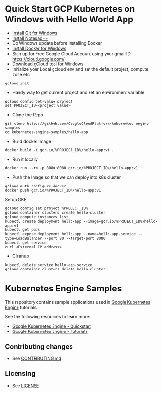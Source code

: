 

# Quick Start GCP Kubernetes on Windows with Hello World App

- [Install Git for Windows](https://github.com/git-for-windows/git/releases/download/v2.28.0.windows.1/Git-2.28.0-64-bit.exe)
- [Install Notepad++](https://github.com/notepad-plus-plus/notepad-plus-plus/releases/download/v7.8.8/npp.7.8.8.Installer.x64.exe)
- Do Windows update before Installing Docker
- [Install Docker for Windows](https://download.docker.com/win/stable/Docker%20Desktop%20Installer.exe)
- Sign up for Free Google Cloud Account using your gmail ID - https://cloud.google.com/
- [Download gCloud tool for Windows](https://dl.google.com/dl/cloudsdk/channels/rapid/GoogleCloudSDKInstaller.exe)
- Initialize your Local gcloud env and set the default project, compute zone etc
```
gcloud init
```
- Handy way to get current project and set an environment variable
```
gcloud config get-value project
set PROJECT_ID=<project value>
```
- Clone the Repo
```
git clone https://github.com/GoogleCloudPlatform/kubernetes-engine-samples
cd kubernetes-engine-samples/hello-app
```
- Build docker Image
```
docker build -t gcr.io/%PROJECT_ID%/hello-app:v1 .
```
- Run it locally
```
docker run --rm -p 8080:8080 gcr.io/%PROJECT_ID%/hello-app:v1
```
- Push the Image so that we can deploy into k8s cluster
```
gcloud auth configure-docker
docker push gcr.io/%PROJECT_ID%/hello-app:v1
```
Setup GKE
```
gcloud config set project %PROJECT_ID%
gcloud container clusters create hello-cluster
gcloud compute instances list
kubectl create deployment hello-app --image=gcr.io/%PROJECT_ID%/hello-app:v1
kubectl get pods
kubectl expose deployment hello-app --name=hello-app-service --type=LoadBalancer --port 80 --target-port 8080
kubectl get service
curl <External IP address>
```
- Cleanup
```
kubectl delete service hello-app-service
gcloud container clusters delete hello-cluster
```

# Kubernetes Engine Samples

This repository contains sample applications used in
[Google Kubernetes Engine](https://cloud.google.com/kubernetes-engine/) tutorials.

See the following resources to learn more:

- [Google Kubernetes Engine - Quickstart](https://cloud.google.com/kubernetes-engine/docs/quickstart)
- [Google Kubernetes Engine - Tutorials](https://cloud.google.com/kubernetes-engine/docs/tutorials)

## Contributing changes

* See [CONTRIBUTING.md](CONTRIBUTING.md)

## Licensing

* See [LICENSE](LICENSE)
